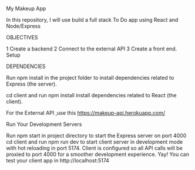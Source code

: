 My Makeup App

In this repository, I will use build a full stack To Do app using React and Node/Express

OBJECTIVES

1 Create a backend
2 Connect to the external API 
3 Create a front end.
Setup

DEPENDENCIES

Run npm install in the project folder to install dependencies related to Express (the server).

cd client and run npm install install dependencies related to React (the client).

For the External API ,use this https://makeup-api.herokuapp.com/


Run Your Development Servers

Run npm start in project directory to start the Express server on port 4000
cd client and run npm run dev to start client server in development mode with hot reloading in port 5174.
Client is configured so all API calls will be proxied to port 4000 for a smoother development experience. Yay!
You can test your client app in http://localhost:5174
